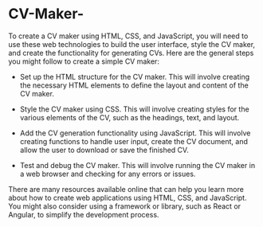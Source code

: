 # CV-Maker-
To create a CV maker using HTML, CSS, and JavaScript, you will need to use these web technologies to build the user interface, style the CV maker, and create the functionality for generating CVs. Here are the general steps you might follow to create a simple CV maker:

- Set up the HTML structure for the CV maker. This will involve creating the necessary HTML elements to define the layout and content of the CV maker.

- Style the CV maker using CSS. This will involve creating styles for the various elements of the CV, such as the headings, text, and layout.

- Add the CV generation functionality using JavaScript. This will involve creating functions to handle user input, create the CV document, and allow the user to download or save the finished CV.

- Test and debug the CV maker. This will involve running the CV maker in a web browser and checking for any errors or issues.

There are many resources available online that can help you learn more about how to create web applications using HTML, CSS, and JavaScript. You might also consider using a framework or library, such as React or Angular, to simplify the development process.
